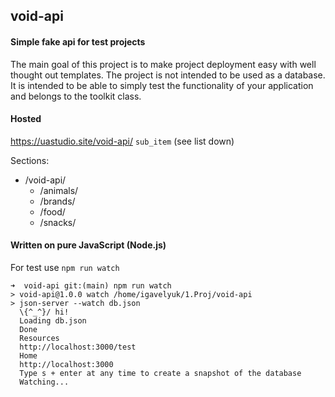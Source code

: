 ## void-api
#### Simple fake api for test projects
The main goal of this project is to make project deployment easy with well thought out templates. The project is not intended to be used as a database. It is intended to be able to simply test the functionality of your application and belongs to the toolkit class.

#### Hosted
https://uastudio.site/void-api/ `sub_item` (see list down)

Sections:
- /void-api/
  - /animals/
  - /brands/
  - /food/
  - /snacks/


#### Written on pure JavaScript (Node.js)
For test use `npm run watch`
```
➜  void-api git:(main) npm run watch
> void-api@1.0.0 watch /home/igavelyuk/1.Proj/void-api
> json-server --watch db.json
  \{^_^}/ hi!
  Loading db.json
  Done
  Resources
  http://localhost:3000/test
  Home
  http://localhost:3000
  Type s + enter at any time to create a snapshot of the database
  Watching...
```
